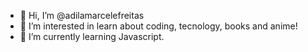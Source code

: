 - 👋 Hi, I’m @adilamarcelefreitas
- 👀 I’m interested in learn about coding, tecnology, books and anime!
- 🌱 I’m currently learning Javascript.

<!---
adilamarcelefreitas/adilamarcelefreitas is a ✨ special ✨ repository because its `README.md` (this file) appears on your GitHub profile.
You can click the Preview link to take a look at your changes.
--->
